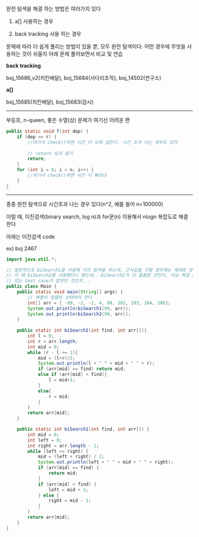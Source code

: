 완전 탐색을 해결 하는 방법은 여러가지 있다

1. a[] 사용하는 경우

2. back tracking 사용 하는 경우


문제에 따라 더 쉽게 풀리는 방법이 있을 뿐, 모두 완전 탐색이다. 어떤 경우에 무엇을 사용하는 것이 쉬울지 아래 문제 풀어보면서 비교 및 연습



**back tracking**

boj_15686_v2(치킨배달), boj_15684(사다리조작), boj_14502(연구소)



**a[]**

boj_15685(치킨배달), boj_15683(감시)



-----



부등호, n-queen, 좋은 수열(상) 문제가 여기선 어려운 편



```java
public static void f(int dep) {
    if (dep == r) {
        //여기서 check()하면 시간 더 오래 걸린다. 시간 초과 나는 경우도 있다
        
        // return 잊지 말기 
        return;
    }
    for (int i = 0; i < n; i++) {
        //여기서 check()하면 시간 더 빠르다
    }
}
```



-------





종종 완전 탐색으로 시간초과 나는 경우 있다(n^2, 예를 들어 n=100000)

이럴 때, 이진검색(binary search, log n)과 for문(n) 이용해서 nlogn 복잡도로 해결한다

아래는 이진검색 code

ex) boj 2467

```java
import java.util.*;

// 일반적으로 biSearch1을 이용해 이진 탐색을 하는데, 근사값을 구할 경우에는 제대로 찾지 못하는 경우가 있다.
// 이 때 biSearch2를 사용했더니 됐는데...biSearch2가 더 촘촘한 것인지, 아님 특정 biSearch2로 예외가
// 있는 test case가 없엇던 것인지...
public class Main {
	public static void main(String[] args) {
		// 배열이 정렬된 상태여야 한다
		int[] arr = { -99, -2, -1, 4, 98, 101, 103, 104, 106};
		System.out.println(biSearch1(99, arr));
		System.out.println(biSearch2(99, arr));
	}
	
	public static int biSearch2(int find, int arr[]){
	    int l = 0;
	    int r = arr.length;
	    int mid = 0;
	    while (r - l >= 1){
	        mid = (l+r)/2; 
	        System.out.println(l + " " + mid + " " + r);
	        if (arr[mid] == find) return mid; 
	        else if (arr[mid] < find){
	            l = mid+1; 
	        }
	        else{
	            r = mid; 
	        }
	    }
	    return arr[mid]; 
	}

	public static int biSearch1(int find, int arr[]) {
		int mid = 0;
		int left = 0;
		int right = arr.length - 1;
		while (left <= right) {
			mid = (left + right) / 2;
			System.out.println(left + " " + mid + " " + right);
			if (arr[mid] == find) {
				return mid;
			}
			if (arr[mid] < find) {
				left = mid + 1;
			} else {
				right = mid - 1;
			}
		}
		return arr[mid];
	}
}
```

